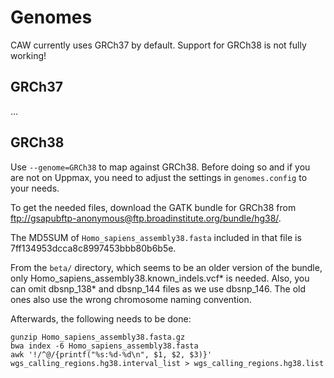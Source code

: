 # Genomes

CAW currently uses GRCh37 by default. Support for GRCh38 is not fully working!


## GRCh37

...


## GRCh38

Use `--genome=GRCh38` to map against GRCh38. Before doing so and if you
are not on Uppmax, you need to adjust the settings in `genomes.config` to your
needs.

To get the needed files, download the GATK bundle for GRCh38 from
<ftp://gsapubftp-anonymous@ftp.broadinstitute.org/bundle/hg38/>.

The MD5SUM of `Homo_sapiens_assembly38.fasta` included in that file is
7ff134953dcca8c8997453bbb80b6b5e.

From the `beta/` directory, which seems to be an older version of the bundle,
only Homo_sapiens_assembly38.known_indels.vcf* is needed. Also, you can omit
dbsnp_138* and dbsnp_144 files as we use dbsnp_146. The old ones also use the
wrong chromosome naming convention.

Afterwards, the following needs to be done:

    gunzip Homo_sapiens_assembly38.fasta.gz
    bwa index -6 Homo_sapiens_assembly38.fasta
    awk '!/^@/{printf("%s:%d-%d\n", $1, $2, $3)}' wgs_calling_regions.hg38.interval_list > wgs_calling_regions.hg38.list
